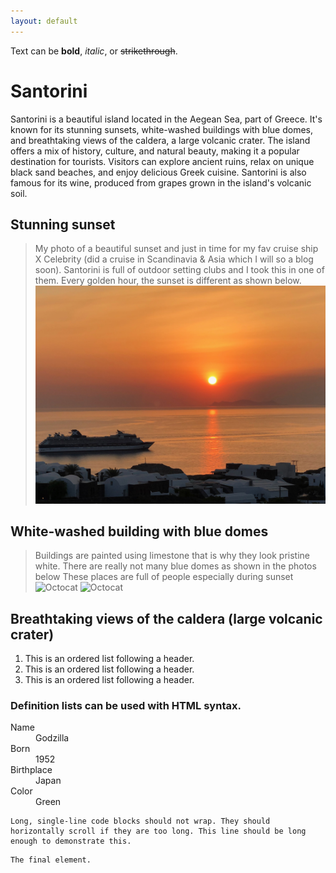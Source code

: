 ```yaml
---
layout: default
---
```


Text can be **bold**, _italic_, or ~~strikethrough~~.

# Santorini

Santorini is a beautiful island located in the Aegean Sea, part of Greece. It's known for its stunning sunsets, white-washed buildings with blue domes, and breathtaking views of the caldera, a large volcanic crater. The island offers a mix of history, culture, and natural beauty, making it a popular destination for tourists. Visitors can explore ancient ruins, relax on unique black sand beaches, and enjoy delicious Greek cuisine. Santorini is also famous for its wine, produced from grapes grown in the island's volcanic soil. 

## Stunning sunset

> My photo of a beautiful sunset and just in time for my fav cruise ship X Celebrity (did a cruise in Scandinavia & Asia which I will so a blog soon). 
> Santorini is full of outdoor setting clubs and I took this in one of them. 
> Every golden hour, the sunset is different as shown below. 
![Octocat](./IMG_5829.jpeg) 

## White-washed building with blue domes

> Buildings are painted using limestone that is why they look pristine white.
> There are really not many blue domes as shown in the photos below
> These places are full of people especially during sunset
![Octocat](./IMG_6973(1).jpeg)
![Octocat](./IMG_6992(1).jpeg)

## Breathtaking views of the caldera (large volcanic crater)

1.  This is an ordered list following a header.
2.  This is an ordered list following a header.
3.  This is an ordered list following a header.



### Definition lists can be used with HTML syntax.

<dl>
<dt>Name</dt>
<dd>Godzilla</dd>
<dt>Born</dt>
<dd>1952</dd>
<dt>Birthplace</dt>
<dd>Japan</dd>
<dt>Color</dt>
<dd>Green</dd>
</dl>

```
Long, single-line code blocks should not wrap. They should horizontally scroll if they are too long. This line should be long enough to demonstrate this.
```

```
The final element.
```

